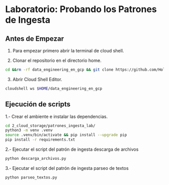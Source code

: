 # Laboratorio: Probando los Patrones de Ingesta

## Antes de Empezar

1. Para empezar primero abrir la terminal de cloud shell.

2. Clonar el repositorio en el directorio home.

```bash
cd &&rm -rf data_engineering_en_gcp && git clone https://github.com/HolaGCP/data_engineering_en_gcp.git
```

3. Abrir Cloud Shell Editor.

```bash
cloudshell ws $HOME/data_engineering_en_gcp
```
## Ejecución de scripts

1.- Crear el ambiente e instalar las dependencias.

```bash
cd 2_cloud_storage/patrones_ingesta_lab/
python3 -m venv .venv
source .venv/bin/activate && pip install --upgrade pip
pip install -r requirements.txt 
```

2.- Ejecutar el script del patrón de ingesta descarga de archivos

```bash
python descarga_archivos.py
```

3.- Ejecutar el script del patrón de ingesta parseo de textos

```bash
python parseo_textos.py
```